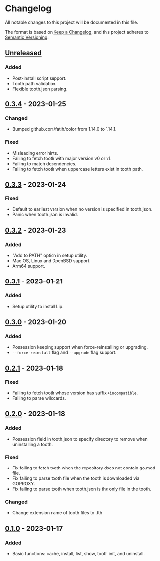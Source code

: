 # Changelog

All notable changes to this project will be documented in this file.

The format is based on [Keep a Changelog](https://keepachangelog.com/en/1.0.0/),
and this project adheres to [Semantic Versioning](https://semver.org/spec/v2.0.0.html).

## [Unreleased]

### Added

- Post-install script support.
- Tooth path validation.
- Flexible tooth.json parsing.

## [0.3.4] - 2023-01-25

### Changed

- Bumped github.com/fatih/color from 1.14.0 to 1.14.1.

### Fixed

- Misleading error hints.
- Failing to fetch tooth with major version v0 or v1.
- Failing to match dependencies.
- Failing to fetch tooth when uppercase letters exist in tooth path.

## [0.3.3] - 2023-01-24

### Fixed

- Default to earliest version when no version is specified in tooth.json.
- Panic when tooth.json is invalid.

## [0.3.2] - 2023-01-23

### Added

- "Add to PATH" option in setup utility.
- Mac OS, Linux and OpenBSD support.
- Arm64 support.

## [0.3.1] - 2023-01-21

### Added

- Setup utility to install Lip.

## [0.3.0] - 2023-01-20

### Added

- Possession keeping support when force-reinstalling or upgrading.
- `--force-reinstall` flag and `--upgrade` flag support.

## [0.2.1] - 2023-01-18

### Fixed

- Failing to fetch tooth whose version has suffix `+incompatible`.
- Failing to parse wildcards.

## [0.2.0] - 2023-01-18

### Added

- Possession field in tooth.json to specify directory to remove when uninstalling a tooth.

### Fixed

- Fix failing to fetch tooth when the repository does not contain go.mod file.
- Fix failing to parse tooth file when the tooth is downloaded via GOPROXY.
- Fix failing to parse tooth when tooth.json is the only file in the tooth.

### Changed

- Change extension name of tooth files to .tth

## [0.1.0] - 2023-01-17

### Added

- Basic functions: cache, install, list, show, tooth init, and uninstall.

[unreleased]: https://github.com/LiteLDev/Lip/compare/v0.3.4...HEAD
[0.3.4]: https://github.com/LiteLDev/Lip/releases/tag/v0.3.3...v0.3.4
[0.3.3]: https://github.com/LiteLDev/Lip/releases/tag/v0.3.2...v0.3.3
[0.3.2]: https://github.com/LiteLDev/Lip/releases/tag/v0.3.1...v0.3.2
[0.3.1]: https://github.com/LiteLDev/Lip/releases/tag/v0.3.0...v0.3.1
[0.3.0]: https://github.com/LiteLDev/Lip/releases/tag/v0.2.1...v0.3.0
[0.2.1]: https://github.com/LiteLDev/Lip/releases/tag/v0.2.0...v0.2.1
[0.2.0]: https://github.com/LiteLDev/Lip/releases/tag/v0.1.0...v0.2.0
[0.1.0]: https://github.com/LiteLDev/Lip/releases/tag/v0.1.0
